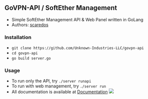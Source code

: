 ## GoVPN-API / SoftEther Management
- Simple SoftEther Management API & Web Panel written in GoLang
- Authors: [scaredos](https://github.com/scaredos)


### Installation
- `git clone https://github.com/Unknown-Industries-LLC/govpn-api`
- `cd govpn-api`
- `go build server.go`

### Usage
- To run only the API, try `./server runapi`
- To run with web management, try `./server run`
- All documentation is available at [Documentation](https://github.com/Unknown-Industries-LLC/govpn-api/tree/main/docs)
![](https://i.imgur.com/QF2JI9m.gif)
